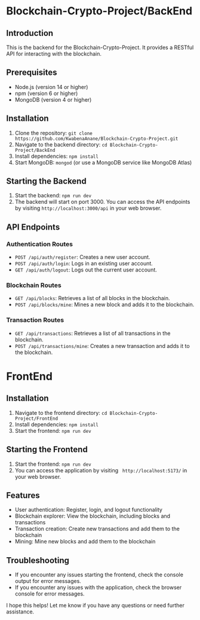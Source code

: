 
**Blockchain-Crypto-Project/BackEnd**
====================================

**Introduction**
---------------
This is the backend for the Blockchain-Crypto-Project. It provides a RESTful API for interacting with the blockchain.


**Prerequisites**
----------------

* Node.js (version 14 or higher)
* npm (version 6 or higher)
* MongoDB (version 4 or higher)


**Installation**
---------------


1. Clone the repository: `git clone https://github.com/KwabenaAnane/Blockchain-Crypto-Project.git`
2. Navigate to the backend directory: `cd Blockchain-Crypto-Project/BackEnd`
3. Install dependencies: `npm install`
4. Start MongoDB: `mongod` (or use a MongoDB service like MongoDB Atlas)


**Starting the Backend**
-----------------------

1. Start the backend: `npm run dev`
2. The backend will start on port 3000. You can access the API endpoints by visiting `http://localhost:3000/api` in your web browser.


**API Endpoints**
----------------

### Authentication Routes

* `POST /api/auth/register`: Creates a new user account.
* `POST /api/auth/login`: Logs in an existing user account.
* `GET /api/auth/logout`: Logs out the current user account.

### Blockchain Routes

* `GET /api/blocks`: Retrieves a list of all blocks in the blockchain.
* `POST /api/blocks/mine`: Mines a new block and adds it to the blockchain.


### Transaction Routes

* `GET /api/transactions`: Retrieves a list of all transactions in the blockchain.
* `POST /api/transactions/mine`: Creates a new transaction and adds it to the blockchain.


**FrontEnd**
=====================================

**Installation**
--------------

1. Navigate to the frontend directory: `cd Blockchain-Crypto-Project/FrontEnd`
2. Install dependencies: `npm install`
3. Start the frontend: `npm run dev`

**Starting the Frontend**
-----------------------

1. Start the frontend: `npm run dev`
2. You can access the application by visiting ` http://localhost:5173/` in your web browser.


**Features**
------------

* User authentication: Register, login, and logout functionality
* Blockchain explorer: View the blockchain, including blocks and transactions
* Transaction creation: Create new transactions and add them to the blockchain
* Mining: Mine new blocks and add them to the blockchain


**Troubleshooting**
------------------


* If you encounter any issues starting the frontend, check the console output for error messages.
* If you encounter any issues with the application, check the browser console for error messages.

I hope this helps! Let me know if you have any questions or need further assistance.


